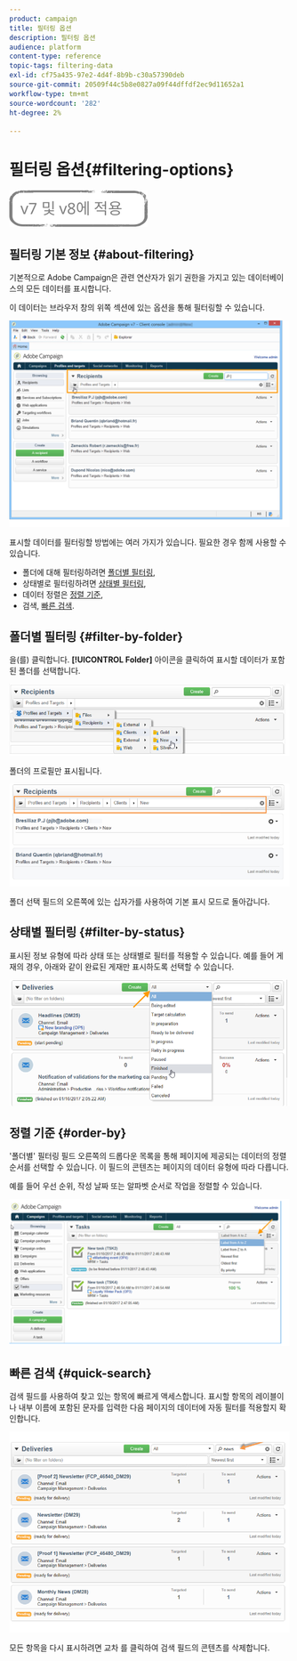 ```yaml
---
product: campaign
title: 필터링 옵션
description: 필터링 옵션
audience: platform
content-type: reference
topic-tags: filtering-data
exl-id: cf75a435-97e2-4d4f-8b9b-c30a57390deb
source-git-commit: 20509f44c5b8e0827a09f44dffdf2ec9d11652a1
workflow-type: tm+mt
source-wordcount: '282'
ht-degree: 2%

---
```


# 필터링 옵션{#filtering-options}

![](../../assets/common.svg)

## 필터링 기본 정보 {#about-filtering}

기본적으로 Adobe Campaign은 관련 연산자가 읽기 권한을 가지고 있는 데이터베이스의 모든 데이터를 표시합니다.

이 데이터는 브라우저 창의 위쪽 섹션에 있는 옵션을 통해 필터링할 수 있습니다.

![](assets/filter_web_zone.png)

표시할 데이터를 필터링할 방법에는 여러 가지가 있습니다. 필요한 경우 함께 사용할 수 있습니다.

* 폴더에 대해 필터링하려면 [폴더별 필터링](#filter-by-folder),
* 상태별로 필터링하려면 [상태별 필터링](#filter-by-status),
* 데이터 정렬은 [정렬 기준](#order-by),
* 검색, [빠른 검색](#quick-search).

## 폴더별 필터링 {#filter-by-folder}

을(를) 클릭합니다. **[!UICONTROL Folder]** 아이콘을 클릭하여 표시할 데이터가 포함된 폴더를 선택합니다.

![](assets/filter_web_select_folder.png)

폴더의 프로필만 표시됩니다.

![](assets/filter_web_folder_display.png)

폴더 선택 필드의 오른쪽에 있는 십자가를 사용하여 기본 표시 모드로 돌아갑니다.

## 상태별 필터링 {#filter-by-status}

표시된 정보 유형에 따라 상태 또는 상태별로 필터를 적용할 수 있습니다. 예를 들어 게재의 경우, 아래와 같이 완료된 게재만 표시하도록 선택할 수 있습니다.

![](assets/d_ncs_user_interface_filter_delivery.png)

## 정렬 기준 {#order-by}

&#39;폴더별&#39; 필터링 필드 오른쪽의 드롭다운 목록을 통해 페이지에 제공되는 데이터의 정렬 순서를 선택할 수 있습니다. 이 필드의 콘텐츠는 페이지의 데이터 유형에 따라 다릅니다.

예를 들어 우선 순위, 작성 날짜 또는 알파벳 순서로 작업을 정렬할 수 있습니다.

![](assets/order_data_sample.png)

## 빠른 검색 {#quick-search}

검색 필드를 사용하여 찾고 있는 항목에 빠르게 액세스합니다. 표시할 항목의 레이블이나 내부 이름에 포함된 문자를 입력한 다음 페이지의 데이터에 자동 필터를 적용할지 확인합니다.

![](assets/d_ncs_user_interface_filter_search.png)

모든 항목을 다시 표시하려면 교차 를 클릭하여 검색 필드의 콘텐츠를 삭제합니다.
